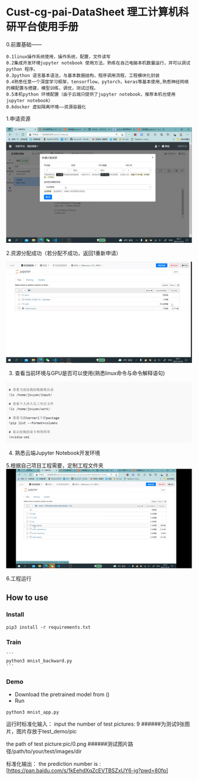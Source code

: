 # Cust-cg-pai-DataSheet 理工计算机科研平台使用手册
0.前置基础——

	0.1linux操作系统使用，操作系统，配置，文件读写
	0.2集成开发环境jupyter notebook 使用方法，熟练在自己电脑本机数量运行，并可以调试python 程序。
	0.3python 语言基本语法，与基本数据结构，程序调用流程，工程模块化封装
	0.4熟悉任意一个深度学习框架，tensorflow，pytorch，keras等基本使用,熟悉神经网络的模配置与搭建，模型训练，调优，测试过程。
	0.5本机python 环境配置（由于云端只提供了jupyter notebook，推荐本机也使用jupyter notebook）
	0.6docker 虚拟隔离环境——资源容器化
1.申请资源
 
 ![img0](https://raw.githubusercontent.com/yuxiashu/Cust-cg-pai-DataSheet/main/img/t0.png)



2.资源分配成功（若分配不成功，返回1重新申请）
 
![img1](https://raw.githubusercontent.com/yuxiashu/Cust-cg-pai-DataSheet/main/img/t1.png)


3. 查看当前环境与GPU是否可以使用(熟悉linux命令与命令解释语句)
 
![img22](https://raw.githubusercontent.com/yuxiashu/Cust-cg-pai-DataSheet/main/img/t2.png)

4. 熟悉云端Jupyter Notebook开发环境


5.根据自己项目工程需要，定制工程文件夹
![img3](https://raw.githubusercontent.com/yuxiashu/Cust-cg-pai-DataSheet/main/img/t3.png)
 


6.工程运行
## How to use
### Install
```
pip3 install -r requirements.txt
```


### Train
    ```
    python3 mnist_backward.py 
    ```  
 
### Demo
- Download the pretrained model from ()
- Run
```
python3 mnist_app.py 
```  
运行时标准化输入：
input the number of test pictures: 9  ######为测试9张图片，图片存放于test_demo/pic  

the path of test picture:pic/0.png   ######测试图片路径/path/to/your/test/images/dir


标准化输出：
the prediction number is : [https://pan.baidu.com/s/1kEehdXqZcEVTBSZxUY6-jg?pwd=80fp]



